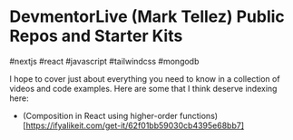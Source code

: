 # DevmentorLive (Mark Tellez) Public Repos and Starter Kits

#nextjs #react #javascript #tailwindcss #mongodb

I hope to cover just about everything you need to know in a collection of videos and code examples. Here are some that I think deserve indexing here:

- (Composition in React using higher-order functions)[https://ifyalikeit.com/get-it/62f01bb59030cb4395e68bb7]


